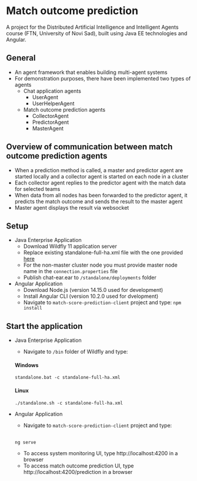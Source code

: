 # Match outcome prediction

A project for the Distributed Artificial Intelligence and Intelligent Agents course (FTN, University of Novi Sad), built using Java EE technologies and Angular.

## General ##
* An agent framework that enables building multi-agent systems
* For demonstration purposes, there have been implemented two types of agents
  * Chat application agents
    * UserAgent
    * UserHelperAgent
  * Match outcome prediction agents
    * CollectorAgent
    * PredictorAgent
    * MasterAgent

## Overview of communication between match outcome prediction agents ##
* When a prediction method is called, a master and predictor agent are started locally and a collector agent is started on each node in a cluster
* Each collector agent replies to the predictor agent with the match data for selected teams
* When data from all nodes has been forwarded to the predictor agent, it predicts the match outcome and sends the result to the master agent
* Master agent displays the result via websocket

## Setup ##
* Java Enterprise Application
  * Download Wildfly 11 application server
  * Replace existing standalone-full-ha.xml file with the one provided [here](https://github.com/tamararankovic/chat_zadatak/tree/master/wildfly-configuration)
  * For the non-master cluster node you must provide master node name in the ```connection.properties``` file
  * Publish chat-ear.ear to ```/standalone/deployments``` folder
* Angular Application
  * Download Node.js (version 14.15.0 used for development)
  * Install Angular CLI (version 10.2.0 used for dvelopment)
  * Navigate to ```match-score-prediction-client``` project and type: ```npm install```
  
## Start the application ##

* Java Enterprise Application

  * Navigate to ```/bin``` folder of Wildfly and type:
  #### Windows ####
  ```
  standalone.bat -c standalone-full-ha.xml
  ```
  #### Linux ####
  ```
  ./standalone.sh -c standalone-full-ha.xml
* Angular Application

  * Navigate to ```match-score-prediction-client``` project and type:
  </br>
  
  ```
  ng serve
  ```
  * To access system monitoring UI, type http://localhost:4200 in a browser
  * To access match outcome prediction UI, type http://localhost:4200/prediction in a browser

